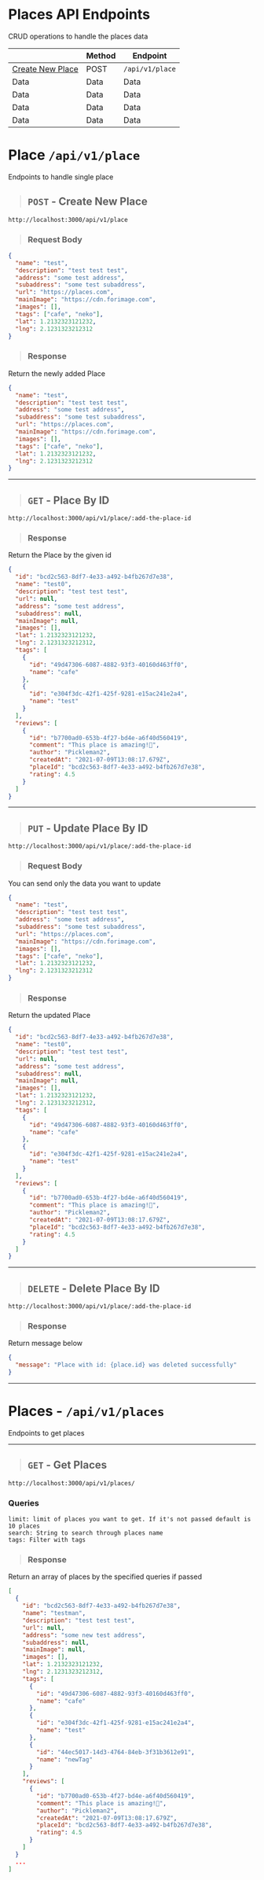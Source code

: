 # Places API Endpoints

CRUD operations to handle the places data

|       | Method | Endpoint |
| --- | --- | --- |
| [Create New Place](#post-create-new-place) | POST | `/api/v1/place` |
| Data | Data | Data |
| Data | Data | Data |
| Data | Data | Data |
| Data | Data | Data |

# Place `/api/v1/place`

Endpoints to handle single place

> ## `POST` - Create New Place

```
http://localhost:3000/api/v1/place
```

> ### Request Body

```json
{
  "name": "test",
  "description": "test test test",
  "address": "some test address",
  "subaddress": "some test subaddress",
  "url": "https://places.com",
  "mainImage": "https://cdn.forimage.com",
  "images": [],
  "tags": ["cafe", "neko"],
  "lat": 1.2132323121232,
  "lng": 2.1231323212312
}
```

> ### Response

Return the newly added Place

```json
{
  "name": "test",
  "description": "test test test",
  "address": "some test address",
  "subaddress": "some test subaddress",
  "url": "https://places.com",
  "mainImage": "https://cdn.forimage.com",
  "images": [],
  "tags": ["cafe", "neko"],
  "lat": 1.2132323121232,
  "lng": 2.1231323212312
}
```

---

> ## `GET` - Place By ID

```
http://localhost:3000/api/v1/place/:add-the-place-id
```

> ### Response

Return the Place by the given id

```json
{
  "id": "bcd2c563-8df7-4e33-a492-b4fb267d7e38",
  "name": "test0",
  "description": "test test test",
  "url": null,
  "address": "some test address",
  "subaddress": null,
  "mainImage": null,
  "images": [],
  "lat": 1.2132323121232,
  "lng": 2.1231323212312,
  "tags": [
    {
      "id": "49d47306-6087-4882-93f3-40160d463ff0",
      "name": "cafe"
    },
    {
      "id": "e304f3dc-42f1-425f-9281-e15ac241e2a4",
      "name": "test"
    }
  ],
  "reviews": [
    {
      "id": "b7700ad0-653b-4f27-bd4e-a6f40d560419",
      "comment": "This place is amazing!💩",
      "author": "Pickleman2",
      "createdAt": "2021-07-09T13:08:17.679Z",
      "placeId": "bcd2c563-8df7-4e33-a492-b4fb267d7e38",
      "rating": 4.5
    }
  ]
}
```

---

> ## `PUT` - Update Place By ID

```
http://localhost:3000/api/v1/place/:add-the-place-id
```

> ### Request Body

You can send only the data you want to update

```json
{
  "name": "test",
  "description": "test test test",
  "address": "some test address",
  "subaddress": "some test subaddress",
  "url": "https://places.com",
  "mainImage": "https://cdn.forimage.com",
  "images": [],
  "tags": ["cafe", "neko"],
  "lat": 1.2132323121232,
  "lng": 2.1231323212312
}
```

> ### Response

Return the updated Place

```json
{
  "id": "bcd2c563-8df7-4e33-a492-b4fb267d7e38",
  "name": "test0",
  "description": "test test test",
  "url": null,
  "address": "some test address",
  "subaddress": null,
  "mainImage": null,
  "images": [],
  "lat": 1.2132323121232,
  "lng": 2.1231323212312,
  "tags": [
    {
      "id": "49d47306-6087-4882-93f3-40160d463ff0",
      "name": "cafe"
    },
    {
      "id": "e304f3dc-42f1-425f-9281-e15ac241e2a4",
      "name": "test"
    }
  ],
  "reviews": [
    {
      "id": "b7700ad0-653b-4f27-bd4e-a6f40d560419",
      "comment": "This place is amazing!💩",
      "author": "Pickleman2",
      "createdAt": "2021-07-09T13:08:17.679Z",
      "placeId": "bcd2c563-8df7-4e33-a492-b4fb267d7e38",
      "rating": 4.5
    }
  ]
}
```

---

> ## `DELETE` - Delete Place By ID

```
http://localhost:3000/api/v1/place/:add-the-place-id
```

> ### Response

Return message below

```json
{
  "message": "Place with id: {place.id} was deleted successfully"
}
```

---

# Places - `/api/v1/places`

Endpoints to get places

---

> ## `GET` - Get Places

```
http://localhost:3000/api/v1/places/
```

### Queries

```
limit: limit of places you want to get. If it's not passed default is 10 places
search: String to search through places name
tags: Filter with tags
```

> ### Response

Return an array of places by the specified queries if passed

```json
[
  {
    "id": "bcd2c563-8df7-4e33-a492-b4fb267d7e38",
    "name": "testman",
    "description": "test test test",
    "url": null,
    "address": "some new test address",
    "subaddress": null,
    "mainImage": null,
    "images": [],
    "lat": 1.2132323121232,
    "lng": 2.1231323212312,
    "tags": [
      {
        "id": "49d47306-6087-4882-93f3-40160d463ff0",
        "name": "cafe"
      },
      {
        "id": "e304f3dc-42f1-425f-9281-e15ac241e2a4",
        "name": "test"
      },
      {
        "id": "44ec5017-14d3-4764-84eb-3f31b3612e91",
        "name": "newTag"
      }
    ],
    "reviews": [
      {
        "id": "b7700ad0-653b-4f27-bd4e-a6f40d560419",
        "comment": "This place is amazing!💩",
        "author": "Pickleman2",
        "createdAt": "2021-07-09T13:08:17.679Z",
        "placeId": "bcd2c563-8df7-4e33-a492-b4fb267d7e38",
        "rating": 4.5
      }
    ]
  }
  ...
]
```
